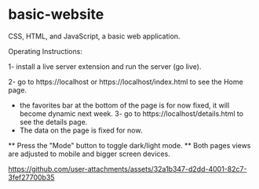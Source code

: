 # basic-website

CSS, HTML, and JavaScript, a basic web application.




Operating Instructions:

1- install a live server extension and run the server (go live).

2- go to https://localhost or https://localhost/index.html to see the Home page. 
  * the favorites bar at the bottom of the page is for now fixed, it will become dynamic next week.
3- go to https://localhost/details.html to see the details page.
  * The data on the page is fixed for now.

** Press the "Mode" button to toggle dark/light mode.
** Both pages views are adjusted to mobile and bigger screen devices.




https://github.com/user-attachments/assets/32a1b347-d2dd-4001-82c7-3fef27700b35

